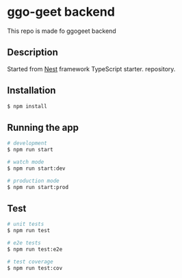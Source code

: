 # ggo-geet backend

This repo is made fo ggogeet backend


## Description

Started from [Nest](https://github.com/nestjs/nest) framework TypeScript starter. repository.

## Installation

```bash
$ npm install
```

## Running the app

```bash
# development
$ npm run start

# watch mode
$ npm run start:dev

# production mode
$ npm run start:prod
```

## Test

```bash
# unit tests
$ npm run test

# e2e tests
$ npm run test:e2e

# test coverage
$ npm run test:cov
```
